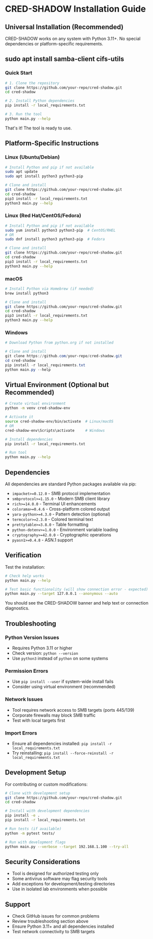 # CRED-SHADOW Installation Guide

## Universal Installation (Recommended)

CRED-SHADOW works on any system with Python 3.11+. No special dependencies or platform-specific requirements.
## sudo apt install samba-client cifs-utils

### Quick Start

```bash
# 1. Clone the repository
git clone https://github.com/your-repo/cred-shadow.git
cd cred-shadow

# 2. Install Python dependencies
pip install -r local_requirements.txt

# 3. Run the tool
python main.py --help
```

That's it! The tool is ready to use.

## Platform-Specific Instructions

### Linux (Ubuntu/Debian)
```bash
# Install Python and pip if not available
sudo apt update
sudo apt install python3 python3-pip

# Clone and install
git clone https://github.com/your-repo/cred-shadow.git
cd cred-shadow
pip3 install -r local_requirements.txt
python3 main.py --help
```

### Linux (Red Hat/CentOS/Fedora)
```bash
# Install Python and pip if not available
sudo yum install python3 python3-pip  # CentOS/RHEL
# OR
sudo dnf install python3 python3-pip  # Fedora

# Clone and install
git clone https://github.com/your-repo/cred-shadow.git
cd cred-shadow
pip3 install -r local_requirements.txt
python3 main.py --help
```

### macOS
```bash
# Install Python via Homebrew (if needed)
brew install python3

# Clone and install
git clone https://github.com/your-repo/cred-shadow.git
cd cred-shadow
pip3 install -r local_requirements.txt
python3 main.py --help
```

### Windows
```powershell
# Download Python from python.org if not installed

# Clone and install
git clone https://github.com/your-repo/cred-shadow.git
cd cred-shadow
pip install -r local_requirements.txt
python main.py --help
```

## Virtual Environment (Optional but Recommended)

```bash
# Create virtual environment
python -m venv cred-shadow-env

# Activate it
source cred-shadow-env/bin/activate  # Linux/macOS
# OR
cred-shadow-env\Scripts\activate     # Windows

# Install dependencies
pip install -r local_requirements.txt

# Run tool
python main.py --help
```

## Dependencies

All dependencies are standard Python packages available via pip:

- `impacket>=0.12.0` - SMB protocol implementation
- `smbprotocol>=1.15.0` - Modern SMB client library  
- `rich>=14.0.0` - Terminal UI enhancements
- `colorama>=0.4.6` - Cross-platform colored output
- `yara-python>=4.3.0` - Pattern detection (optional)
- `termcolor>=2.3.0` - Colored terminal text
- `prettytable>=3.8.0` - Table formatting
- `python-dotenv>=1.0.0` - Environment variable loading
- `cryptography>=42.0.0` - Cryptographic operations
- `pyasn1>=0.4.8` - ASN.1 support

## Verification

Test the installation:

```bash
# Check help works
python main.py --help

# Test basic functionality (will show connection error - expected)
python main.py --target 127.0.0.1 --anonymous --auto
```

You should see the CRED-SHADOW banner and help text or connection diagnostics.

## Troubleshooting

### Python Version Issues
- Requires Python 3.11 or higher
- Check version: `python --version`
- Use `python3` instead of `python` on some systems

### Permission Errors
- Use `pip install --user` if system-wide install fails
- Consider using virtual environment (recommended)

### Network Issues
- Tool requires network access to SMB targets (ports 445/139)
- Corporate firewalls may block SMB traffic
- Test with local targets first

### Import Errors
- Ensure all dependencies installed: `pip install -r local_requirements.txt`
- Try reinstalling: `pip install --force-reinstall -r local_requirements.txt`

## Development Setup

For contributing or custom modifications:

```bash
# Clone with development setup
git clone https://github.com/your-repo/cred-shadow.git
cd cred-shadow

# Install with development dependencies
pip install -e .
pip install -r local_requirements.txt

# Run tests (if available)
python -m pytest tests/

# Run with development flags
python main.py --verbose --target 192.168.1.100 --try-all
```

## Security Considerations

- Tool is designed for authorized testing only
- Some antivirus software may flag security tools
- Add exceptions for development/testing directories
- Use in isolated lab environments when possible

## Support

- Check GitHub issues for common problems
- Review troubleshooting section above
- Ensure Python 3.11+ and all dependencies installed
- Test network connectivity to SMB targets
